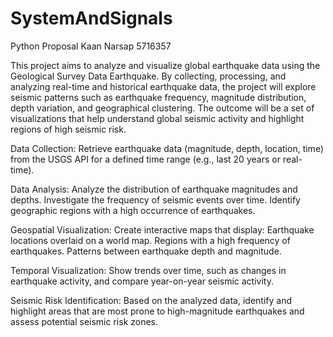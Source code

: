 # SystemAndSignals
Python Proposal Kaan Narsap 5716357

This project aims to analyze and visualize global earthquake data using the Geological Survey Data Earthquake. By collecting, processing, and analyzing real-time and historical earthquake data, the project will explore seismic patterns such as earthquake frequency, magnitude distribution, depth variation, and geographical clustering. The outcome will be a set of visualizations that help understand global seismic activity and highlight regions of high seismic risk.

Data Collection:
  Retrieve earthquake data (magnitude, depth, location, time) from the USGS API for a defined time range (e.g., last 20 years or real-time).

Data Analysis:
 Analyze the distribution of earthquake magnitudes and depths.
    Investigate the frequency of seismic events over time.
    Identify geographic regions with a high occurrence of earthquakes.

Geospatial Visualization: Create interactive maps that display:
Earthquake locations overlaid on a world map.
    Regions with a high frequency of earthquakes.
    Patterns between earthquake depth and magnitude.

Temporal Visualization: 
  Show trends over time, such as changes in earthquake activity, and compare year-on-year seismic activity.
  
Seismic Risk Identification: 
Based on the analyzed data, identify and highlight areas that are most prone to high-magnitude earthquakes and assess potential seismic risk zones.
